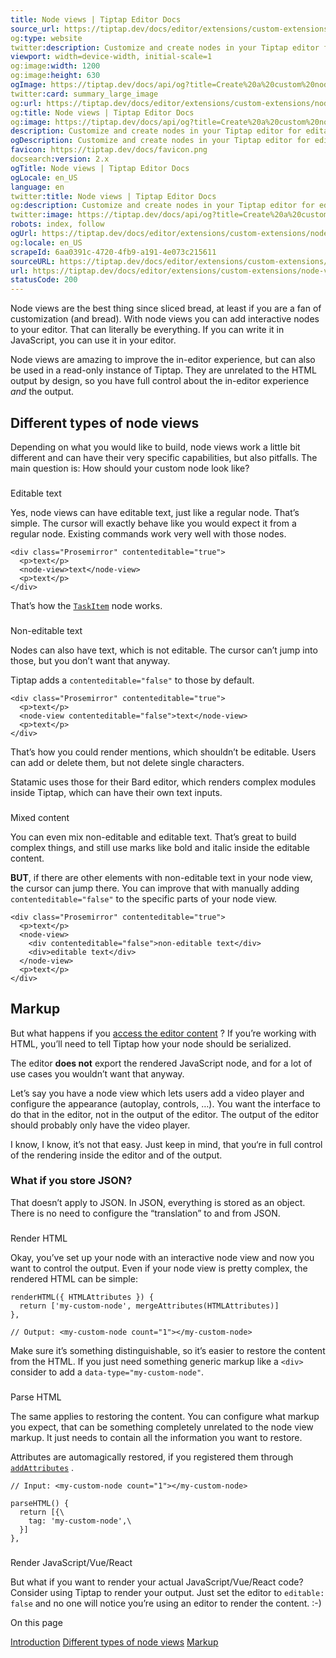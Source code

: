 ```yaml
---
title: Node views | Tiptap Editor Docs
source_url: https://tiptap.dev/docs/editor/extensions/custom-extensions/node-views#page-title
og:type: website
twitter:description: Customize and create nodes in your Tiptap editor for editable and non-editable content with interactive node views. More in the docs!
viewport: width=device-width, initial-scale=1
og:image:width: 1200
og:image:height: 630
ogImage: https://tiptap.dev/docs/api/og?title=Create%20a%20custom%20node%20view&category=Editor
twitter:card: summary_large_image
og:url: https://tiptap.dev/docs/editor/extensions/custom-extensions/node-views
og:title: Node views | Tiptap Editor Docs
og:image: https://tiptap.dev/docs/api/og?title=Create%20a%20custom%20node%20view&category=Editor
description: Customize and create nodes in your Tiptap editor for editable and non-editable content with interactive node views. More in the docs!
ogDescription: Customize and create nodes in your Tiptap editor for editable and non-editable content with interactive node views. More in the docs!
favicon: https://tiptap.dev/docs/favicon.png
docsearch:version: 2.x
ogTitle: Node views | Tiptap Editor Docs
ogLocale: en_US
language: en
twitter:title: Node views | Tiptap Editor Docs
og:description: Customize and create nodes in your Tiptap editor for editable and non-editable content with interactive node views. More in the docs!
twitter:image: https://tiptap.dev/docs/api/og?title=Create%20a%20custom%20node%20view&category=Editor
robots: index, follow
ogUrl: https://tiptap.dev/docs/editor/extensions/custom-extensions/node-views
og:locale: en_US
scrapeId: 6aa0391c-4720-4fb9-a191-4e073c215611
sourceURL: https://tiptap.dev/docs/editor/extensions/custom-extensions/node-views#page-title
url: https://tiptap.dev/docs/editor/extensions/custom-extensions/node-views#page-title
statusCode: 200
---
```


Node views are the best thing since sliced bread, at least if you are a fan of customization (and bread). With node views you can add interactive nodes to your editor. That can literally be everything. If you can write it in JavaScript, you can use it in your editor.

Node views are amazing to improve the in-editor experience, but can also be used in a read-only instance of Tiptap. They are unrelated to the HTML output by design, so you have full control about the in-editor experience _and_ the output.

[](https://tiptap.dev/docs/editor/extensions/custom-extensions/node-views#different-types-of-node-views)
Different types of node views
--------------------------------------------------------------------------------------------------------------------------------------

Depending on what you would like to build, node views work a little bit different and can have their very specific capabilities, but also pitfalls. The main question is: How should your custom node look like?

### [](https://tiptap.dev/docs/editor/extensions/custom-extensions/node-views#editable-text)
Editable text

Yes, node views can have editable text, just like a regular node. That’s simple. The cursor will exactly behave like you would expect it from a regular node. Existing commands work very well with those nodes.

    <div class="Prosemirror" contenteditable="true">
      <p>text</p>
      <node-view>text</node-view>
      <p>text</p>
    </div>
    

That’s how the [`TaskItem`](https://tiptap.dev/docs/editor/extensions/nodes/task-item)
 node works.

### [](https://tiptap.dev/docs/editor/extensions/custom-extensions/node-views#non-editable-text)
Non-editable text

Nodes can also have text, which is not editable. The cursor can’t jump into those, but you don’t want that anyway.

Tiptap adds a `contenteditable="false"` to those by default.

    <div class="Prosemirror" contenteditable="true">
      <p>text</p>
      <node-view contenteditable="false">text</node-view>
      <p>text</p>
    </div>
    

That’s how you could render mentions, which shouldn’t be editable. Users can add or delete them, but not delete single characters.

Statamic uses those for their Bard editor, which renders complex modules inside Tiptap, which can have their own text inputs.

### [](https://tiptap.dev/docs/editor/extensions/custom-extensions/node-views#mixed-content)
Mixed content

You can even mix non-editable and editable text. That’s great to build complex things, and still use marks like bold and italic inside the editable content.

**BUT**, if there are other elements with non-editable text in your node view, the cursor can jump there. You can improve that with manually adding `contenteditable="false"` to the specific parts of your node view.

    <div class="Prosemirror" contenteditable="true">
      <p>text</p>
      <node-view>
        <div contenteditable="false">non-editable text</div>
        <div>editable text</div>
      </node-view>
      <p>text</p>
    </div>
    

[](https://tiptap.dev/docs/editor/extensions/custom-extensions/node-views#markup)
Markup
----------------------------------------------------------------------------------------

But what happens if you [access the editor content](https://tiptap.dev/docs/guides/output-json-html)
? If you’re working with HTML, you’ll need to tell Tiptap how your node should be serialized.

The editor **does not** export the rendered JavaScript node, and for a lot of use cases you wouldn’t want that anyway.

Let’s say you have a node view which lets users add a video player and configure the appearance (autoplay, controls, …). You want the interface to do that in the editor, not in the output of the editor. The output of the editor should probably only have the video player.

I know, I know, it’s not that easy. Just keep in mind, that you‘re in full control of the rendering inside the editor and of the output.

### What if you store JSON?

That doesn’t apply to JSON. In JSON, everything is stored as an object. There is no need to configure the “translation” to and from JSON.

### [](https://tiptap.dev/docs/editor/extensions/custom-extensions/node-views#render-html)
Render HTML

Okay, you’ve set up your node with an interactive node view and now you want to control the output. Even if your node view is pretty complex, the rendered HTML can be simple:

    renderHTML({ HTMLAttributes }) {
      return ['my-custom-node', mergeAttributes(HTMLAttributes)]
    },
    
    // Output: <my-custom-node count="1"></my-custom-node>
    

Make sure it’s something distinguishable, so it’s easier to restore the content from the HTML. If you just need something generic markup like a `<div>` consider to add a `data-type="my-custom-node"`.

### [](https://tiptap.dev/docs/editor/extensions/custom-extensions/node-views#parse-html)
Parse HTML

The same applies to restoring the content. You can configure what markup you expect, that can be something completely unrelated to the node view markup. It just needs to contain all the information you want to restore.

Attributes are automagically restored, if you registered them through [`addAttributes`](https://tiptap.dev/docs/editor/extensions/custom-extensions/extend-existing#attributes)
.

    // Input: <my-custom-node count="1"></my-custom-node>
    
    parseHTML() {
      return [{\
        tag: 'my-custom-node',\
      }]
    },
    

### [](https://tiptap.dev/docs/editor/extensions/custom-extensions/node-views#render-javascriptvuereact)
Render JavaScript/Vue/React

But what if you want to render your actual JavaScript/Vue/React code? Consider using Tiptap to render your output. Just set the editor to `editable: false` and no one will notice you’re using an editor to render the content. :-)

On this page

[Introduction](https://tiptap.dev/docs/editor/extensions/custom-extensions/node-views#page-title)
[Different types of node views](https://tiptap.dev/docs/editor/extensions/custom-extensions/node-views#different-types-of-node-views)
 [Markup](https://tiptap.dev/docs/editor/extensions/custom-extensions/node-views#markup)